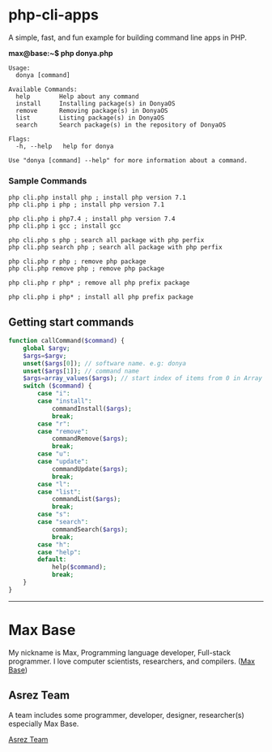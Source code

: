 # php-cli-apps

A simple, fast, and fun example for building command line apps in PHP.

**max@base:~$ php donya.php**

```
Usage:
  donya [command]

Available Commands:
  help        Help about any command
  install     Installing package(s) in DonyaOS
  remove      Removing package(s) in DonyaOS
  list        Listing package(s) in DonyaOS
  search      Search package(s) in the repository of DonyaOS

Flags:
  -h, --help   help for donya

Use "donya [command] --help" for more information about a command.
```

### Sample Commands

```
php cli.php install php ; install php version 7.1
php cli.php i php ; install php version 7.1

php cli.php i php7.4 ; install php version 7.4
php cli.php i gcc ; install gcc

php cli.php s php ; search all package with php perfix
php cli.php search php ; search all package with php perfix

php cli.php r php ; remove php package
php cli.php remove php ; remove php package

php cli.php r php* ; remove all php prefix package

php cli.php i php* ; install all php prefix package
```

## Getting start commands

```php
function callCommand($command) {
	global $argv;
	$args=$argv;
	unset($args[0]); // software name. e.g: donya
	unset($args[1]); // command name
	$args=array_values($args); // start index of items from 0 in Array
	switch ($command) {
		case "i":
		case "install":
			commandInstall($args);
			break;
		case "r":
		case "remove":
			commandRemove($args);
			break;
		case "u":
		case "update":
			commandUpdate($args);
			break;
		case "l":
		case "list":
			commandList($args);
			break;
		case "s":
		case "search":
			commandSearch($args);
			break;
		case "h":
		case "help":
		default:
			help($command);
			break;
	}
}
```

---------

# Max Base

My nickname is Max, Programming language developer, Full-stack programmer. I love computer scientists, researchers, and compilers. ([Max Base](https://maxbase.org/))

## Asrez Team

A team includes some programmer, developer, designer, researcher(s) especially Max Base.

[Asrez Team](https://www.asrez.com/)

